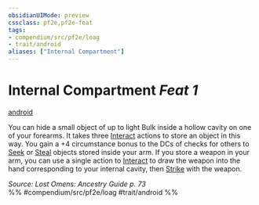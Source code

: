 ```yaml
---
obsidianUIMode: preview
cssclass: pf2e,pf2e-feat
tags:
- compendium/src/pf2e/loag
- trait/android
aliases: ["Internal Compartment"]
---
```

# Internal Compartment  *Feat 1*  
[android](../../rules/traits/android-loag.md)  


You can hide a small object of up to light Bulk inside a hollow cavity on one of your forearms. It takes three [Interact](../../rules/actions/interact.md) actions to store an object in this way. You gain a +4 circumstance bonus to the DCs of checks for others to [Seek](../../rules/actions/seek.md) or [Steal](../../rules/actions/steal.md) objects stored inside your arm. If you store a weapon in your arm, you can use a single action to [Interact](../../rules/actions/interact.md) to draw the weapon into the hand corresponding to your internal cavity, then [Strike](../../rules/actions/strike.md) with the weapon.

*Source: Lost Omens: Ancestry Guide p. 73*  
%% #compendium/src/pf2e/loag #trait/android %%